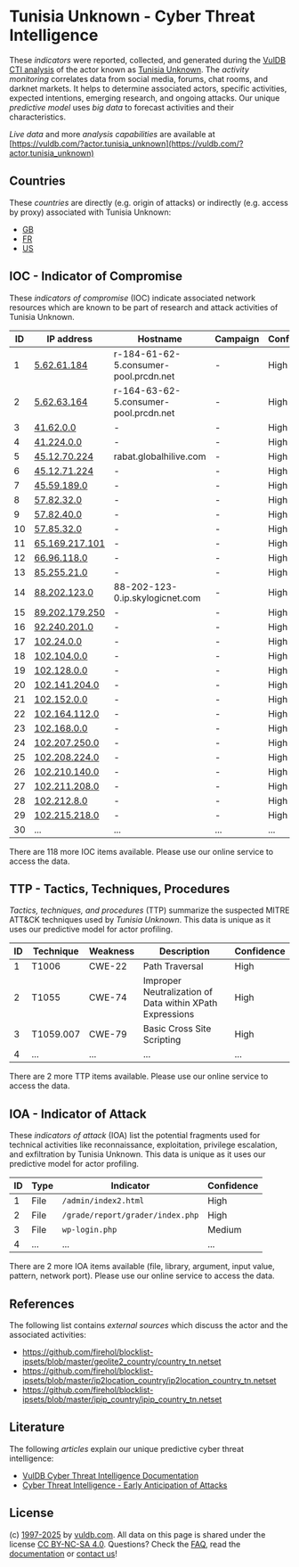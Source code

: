 # Tunisia Unknown - Cyber Threat Intelligence

These _indicators_ were reported, collected, and generated during the [VulDB CTI analysis](https://vuldb.com/?kb.cti) of the actor known as [Tunisia Unknown](https://vuldb.com/?actor.tunisia_unknown). The _activity monitoring_ correlates data from social media, forums, chat rooms, and darknet markets. It helps to determine associated actors, specific activities, expected intentions, emerging research, and ongoing attacks. Our unique _predictive model_ uses _big data_ to forecast activities and their characteristics.

_Live data_ and more _analysis capabilities_ are available at [https://vuldb.com/?actor.tunisia_unknown](https://vuldb.com/?actor.tunisia_unknown)

## Countries

These _countries_ are directly (e.g. origin of attacks) or indirectly (e.g. access by proxy) associated with Tunisia Unknown:

* [GB](https://vuldb.com/?country.gb)
* [FR](https://vuldb.com/?country.fr)
* [US](https://vuldb.com/?country.us)

## IOC - Indicator of Compromise

These _indicators of compromise_ (IOC) indicate associated network resources which are known to be part of research and attack activities of Tunisia Unknown.

ID | IP address | Hostname | Campaign | Confidence
-- | ---------- | -------- | -------- | ----------
1 | [5.62.61.184](https://vuldb.com/?ip.5.62.61.184) | r-184-61-62-5.consumer-pool.prcdn.net | - | High
2 | [5.62.63.164](https://vuldb.com/?ip.5.62.63.164) | r-164-63-62-5.consumer-pool.prcdn.net | - | High
3 | [41.62.0.0](https://vuldb.com/?ip.41.62.0.0) | - | - | High
4 | [41.224.0.0](https://vuldb.com/?ip.41.224.0.0) | - | - | High
5 | [45.12.70.224](https://vuldb.com/?ip.45.12.70.224) | rabat.globalhilive.com | - | High
6 | [45.12.71.224](https://vuldb.com/?ip.45.12.71.224) | - | - | High
7 | [45.59.189.0](https://vuldb.com/?ip.45.59.189.0) | - | - | High
8 | [57.82.32.0](https://vuldb.com/?ip.57.82.32.0) | - | - | High
9 | [57.82.40.0](https://vuldb.com/?ip.57.82.40.0) | - | - | High
10 | [57.85.32.0](https://vuldb.com/?ip.57.85.32.0) | - | - | High
11 | [65.169.217.101](https://vuldb.com/?ip.65.169.217.101) | - | - | High
12 | [66.96.118.0](https://vuldb.com/?ip.66.96.118.0) | - | - | High
13 | [85.255.21.0](https://vuldb.com/?ip.85.255.21.0) | - | - | High
14 | [88.202.123.0](https://vuldb.com/?ip.88.202.123.0) | 88-202-123-0.ip.skylogicnet.com | - | High
15 | [89.202.179.250](https://vuldb.com/?ip.89.202.179.250) | - | - | High
16 | [92.240.201.0](https://vuldb.com/?ip.92.240.201.0) | - | - | High
17 | [102.24.0.0](https://vuldb.com/?ip.102.24.0.0) | - | - | High
18 | [102.104.0.0](https://vuldb.com/?ip.102.104.0.0) | - | - | High
19 | [102.128.0.0](https://vuldb.com/?ip.102.128.0.0) | - | - | High
20 | [102.141.204.0](https://vuldb.com/?ip.102.141.204.0) | - | - | High
21 | [102.152.0.0](https://vuldb.com/?ip.102.152.0.0) | - | - | High
22 | [102.164.112.0](https://vuldb.com/?ip.102.164.112.0) | - | - | High
23 | [102.168.0.0](https://vuldb.com/?ip.102.168.0.0) | - | - | High
24 | [102.207.250.0](https://vuldb.com/?ip.102.207.250.0) | - | - | High
25 | [102.208.224.0](https://vuldb.com/?ip.102.208.224.0) | - | - | High
26 | [102.210.140.0](https://vuldb.com/?ip.102.210.140.0) | - | - | High
27 | [102.211.208.0](https://vuldb.com/?ip.102.211.208.0) | - | - | High
28 | [102.212.8.0](https://vuldb.com/?ip.102.212.8.0) | - | - | High
29 | [102.215.218.0](https://vuldb.com/?ip.102.215.218.0) | - | - | High
30 | ... | ... | ... | ...

There are 118 more IOC items available. Please use our online service to access the data.

## TTP - Tactics, Techniques, Procedures

_Tactics, techniques, and procedures_ (TTP) summarize the suspected MITRE ATT&CK techniques used by _Tunisia Unknown_. This data is unique as it uses our predictive model for actor profiling.

ID | Technique | Weakness | Description | Confidence
-- | --------- | -------- | ----------- | ----------
1 | T1006 | CWE-22 | Path Traversal | High
2 | T1055 | CWE-74 | Improper Neutralization of Data within XPath Expressions | High
3 | T1059.007 | CWE-79 | Basic Cross Site Scripting | High
4 | ... | ... | ... | ...

There are 2 more TTP items available. Please use our online service to access the data.

## IOA - Indicator of Attack

These _indicators of attack_ (IOA) list the potential fragments used for technical activities like reconnaissance, exploitation, privilege escalation, and exfiltration by Tunisia Unknown. This data is unique as it uses our predictive model for actor profiling.

ID | Type | Indicator | Confidence
-- | ---- | --------- | ----------
1 | File | `/admin/index2.html` | High
2 | File | `/grade/report/grader/index.php` | High
3 | File | `wp-login.php` | Medium
4 | ... | ... | ...

There are 2 more IOA items available (file, library, argument, input value, pattern, network port). Please use our online service to access the data.

## References

The following list contains _external sources_ which discuss the actor and the associated activities:

* https://github.com/firehol/blocklist-ipsets/blob/master/geolite2_country/country_tn.netset
* https://github.com/firehol/blocklist-ipsets/blob/master/ip2location_country/ip2location_country_tn.netset
* https://github.com/firehol/blocklist-ipsets/blob/master/ipip_country/ipip_country_tn.netset

## Literature

The following _articles_ explain our unique predictive cyber threat intelligence:

* [VulDB Cyber Threat Intelligence Documentation](https://vuldb.com/?kb.cti)
* [Cyber Threat Intelligence - Early Anticipation of Attacks](https://www.scip.ch/en/?labs.20201022)

## License

(c) [1997-2025](https://vuldb.com/?kb.changelog) by [vuldb.com](https://vuldb.com/?kb.about). All data on this page is shared under the license [CC BY-NC-SA 4.0](https://creativecommons.org/licenses/by-nc-sa/4.0/). Questions? Check the [FAQ](https://vuldb.com/?kb.faq), read the [documentation](https://vuldb.com/?kb) or [contact us](https://vuldb.com/?contact)!
